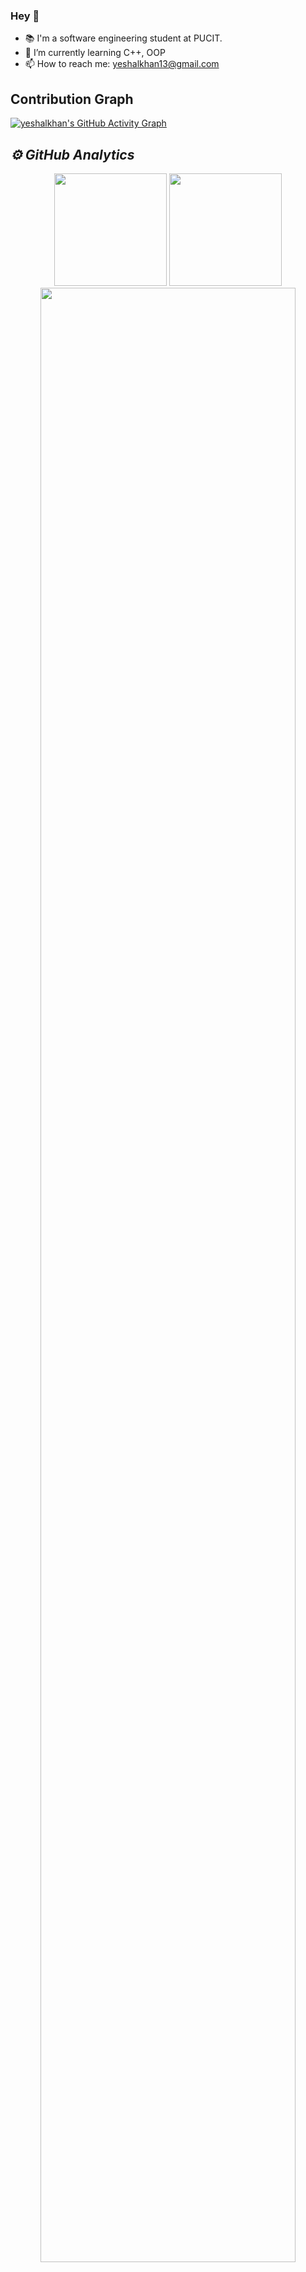 ### Hey 👋

- 📚 I'm a software engineering student at PUCIT.
- 🌱 I’m currently learning C++, OOP
- 📫 How to reach me: yeshalkhan13@gmail.com


## Contribution Graph
[![yeshalkhan's GitHub Activity Graph](https://activity-graph.herokuapp.com/graph?username=yeshalkhan&theme=cottoncandy)](https://github.com/yeshalkhan)
<h2><i>⚙️ GitHub Analytics</i></h2>
<p align="center">
<img height="180em" src="https://github-readme-stats.vercel.app/api?username=yeshalkhan&show_icons=true&theme=onedark&include_all_commits=true&count_public=true"/>
<img height="180em" src="https://github-readme-stats-eight-theta.vercel.app/api/top-langs/?username=yeshalkhan&layout=compact&langs_count=8&theme=onedark" />
<img width="90%" src="https://github-readme-streak-stats.herokuapp.com/?user=yeshalkhan&show_icons=true&locale=en&layout=demo&theme=merko&hide_border=true" />

